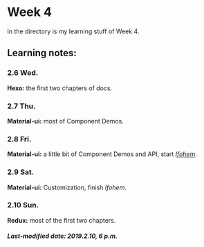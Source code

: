 # Week 4

 In the directory is my learning stuff of Week 4.

## Learning notes:

### 2.6 Wed.

**Hexo:** the first two chapters of docs.

### 2.7 Thu.

**Material-ui:** most of Component Demos.

### 2.8 Fri.

**Material-ui:** a little bit of Component Demos and API, start *[Ifohem](../code/Ifohem/)*.

### 2.9 Sat.

**Material-ui:** Customization, finish *Ifohem*.

### 2.10 Sun.

**Redux:** most of the first two chapters.

##### Last-modified date: 2019.2.10, 6 p.m.